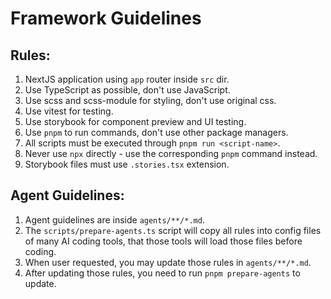 # Framework Guidelines

## Rules:

1. NextJS application using `app` router inside `src` dir.
2. Use TypeScript as possible, don't use JavaScript.
3. Use scss and scss-module for styling, don't use original css.
4. Use vitest for testing.
5. Use storybook for component preview and UI testing.
6. Use `pnpm` to run commands, don't use other package managers.
7. All scripts must be executed through `pnpm run <script-name>`.
8. Never use `npx` directly - use the corresponding `pnpm` command instead.
9. Storybook files must use `.stories.tsx` extension.

## Agent Guidelines:

1. Agent guidelines are inside `agents/**/*.md`.
2. The `scripts/prepare-agents.ts` script will copy all rules into
   config files of many AI coding tools,
   that those tools will load those files before coding.
3. When user requested, you may update those rules in `agents/**/*.md`.
4. After updating those rules, you need to run `pnpm prepare-agents` to update.
